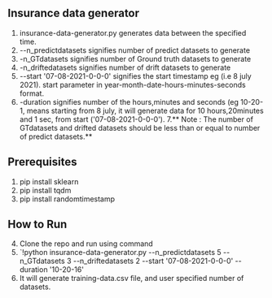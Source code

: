## Insurance data generator
1. insurance-data-generator.py generates data between the specified time.
2. --n_predictdatasets signifies number of predict datasets to generate
3. -n_GTdatasets signifies number of Ground truth datasets to generate
4. -n_driftedatasets signifies number of drift datasets to generate
5. --start '07-08-2021-0-0-0' signifies the start timestamp eg (i.e 8 july 2021). start parameter in year-month-date-hours-minutes-seconds format.
6. -duration signifies number of the hours,minutes and seconds (eg 10-20-1, means starting from 8 july, it will generate data for 10 hours,20minutes and 1 sec, from start ('07-08-2021-0-0-0').
7.** Note : The number of GTdatasets and drifted datasets should be less than or equal to number of predict datasets.**
## Prerequisites
1. pip install sklearn
2. pip install tqdm
3. pip install randomtimestamp
## How to Run
4. Clone the repo and run using command 
5. `!python insurance-data-generator.py --n_predictdatasets 5 --n_GTdatasets 3 --n_driftedatasets 2 --start '07-08-2021-0-0-0' --duration '10-20-16'
6. It will generate training-data.csv file, and user specified number of datasets.
